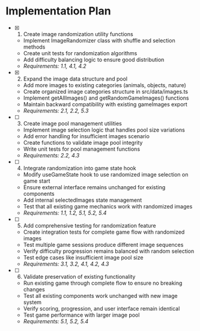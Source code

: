 # Implementation Plan

- [x] 1. Create image randomization utility functions





  - Implement ImageRandomizer class with shuffle and selection methods
  - Create unit tests for randomization algorithms
  - Add difficulty balancing logic to ensure good distribution
  - _Requirements: 1.1, 4.1, 4.2_

- [x] 2. Expand the image data structure and pool





  - Add more images to existing categories (animals, objects, nature)
  - Create organized image categories structure in src/data/images.ts
  - Implement getAllImages() and getRandomGameImages() functions
  - Maintain backward compatibility with existing gameImages export
  - _Requirements: 2.1, 2.2, 5.3_

- [ ] 3. Create image pool management utilities
  - Implement image selection logic that handles pool size variations
  - Add error handling for insufficient images scenario
  - Create functions to validate image pool integrity
  - Write unit tests for pool management functions
  - _Requirements: 2.2, 4.3_

- [ ] 4. Integrate randomization into game state hook
  - Modify useGameState hook to use randomized image selection on game start
  - Ensure external interface remains unchanged for existing components
  - Add internal selectedImages state management
  - Test that all existing game mechanics work with randomized images
  - _Requirements: 1.1, 1.2, 5.1, 5.2, 5.4_

- [ ] 5. Add comprehensive testing for randomization feature
  - Create integration tests for complete game flow with randomized images
  - Test multiple game sessions produce different image sequences
  - Verify difficulty progression remains balanced with random selection
  - Test edge cases like insufficient image pool size
  - _Requirements: 3.1, 3.2, 4.1, 4.2, 4.3_

- [ ] 6. Validate preservation of existing functionality
  - Run existing game through complete flow to ensure no breaking changes
  - Test all existing components work unchanged with new image system
  - Verify scoring, progression, and user interface remain identical
  - Test game performance with larger image pool
  - _Requirements: 5.1, 5.2, 5.4_